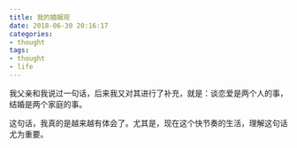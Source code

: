 ```yaml
---
title: 我的婚姻观
date: 2018-06-30 20:16:17
categories:
- thought
tags:
- thought
- life
---
```


我父亲和我说过一句话，后来我又对其进行了补充，就是：谈恋爱是两个人的事，结婚是两个家庭的事。

<!-- more -->

这句话，我真的是越来越有体会了。尤其是，现在这个快节奏的生活，理解这句话尤为重要。


